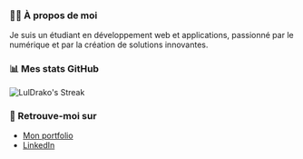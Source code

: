 ### 🧑‍💻 À propos de moi
Je suis un étudiant en développement web et applications, passionné par le numérique et par la création de solutions innovantes.

### 📊 Mes stats GitHub
![LulDrako's Streak](https://github-readme-streak-stats.herokuapp.com/?user=LulDrako&theme=nord&hide_border=true)

### 🔗 Retrouve-moi sur
- [Mon portfolio](https://luldrako.vercel.app)
- [LinkedIn](https://www.linkedin.com/in/karim-feki-18ab66249)
